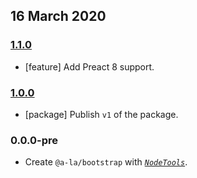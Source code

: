 ## 16 March 2020

### [1.1.0](https://github.com/a-la/bootstrap/compare/v1.0.0...v1.1.0)

- [feature] Add Preact 8 support.

### [1.0.0](https://github.com/a-la/bootstrap/compare/v0.0.0-pre...v1.0.0)

- [package] Publish `v1` of the package.

### 0.0.0-pre

- Create `@a-la/bootstrap` with _[`NodeTools`](https://art-deco.github.io/nodetools)_.